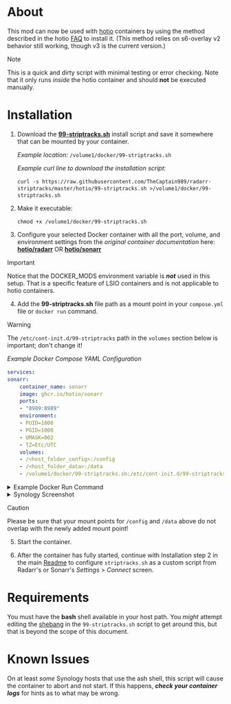 # About
This mod can now be used with [hotio](https://hotio.dev/) containers by using the method described in the hotio [FAQ](https://hotio.dev/faq/#:~:text=I%20would%20like%20to%20execute%20my%20own%20scripts%20on%20startup%2C%20how%20would%20I%20do%20this%3F) to install it.
(This method relies on s6-overlay v2 behavior still working, though v3 is the current version.)

> [!NOTE]
> This is a quick and dirty script with minimal testing or error checking.  Note that it only runs *inside* the hotio container and should **not** be executed manually.

# Installation
1. Download the **[99-striptracks.sh](99-striptracks.sh)** install script and save it somewhere that can be mounted by your container.  

    *Example location:*  `/volume1/docker/99-striptracks.sh`  

    *Example curl line to download the installation script:*  

    ```shell
    curl -s https://raw.githubusercontent.com/TheCaptain989/radarr-striptracks/master/hotio/99-striptracks.sh >/volume1/docker/99-striptracks.sh
    ```

2. Make it executable:

    ```shell
    chmod +x /volume1/docker/99-striptracks.sh
    ```

3. Configure your selected Docker container with all the port, volume, and environment settings from the *original container documentation* here:  
   **[hotio/radarr](https://hotio.dev/containers/radarr/ "Radarr Docker container")**  OR  **[hotio/sonarr](https://hotio.dev/containers/sonarr/ "Sonarr Docker container")**

> [!IMPORTANT]
> Notice that the DOCKER_MODS environment variable is ***not*** used in this setup.  That is a specific feature of LSIO containers and is not applicable to hotio containers.

4. Add the **99-striptracks.sh** file path as a mount point in your `compose.yml` file or `docker run` command.  

> [!WARNING]
> The `/etc/cont-init.d/99-striptracks` path in the `volumes` section below is important; don't change it!

   *Example Docker Compose YAML Configuration*

   ```yaml
   services:
   sonarr:
       container_name: sonarr
       image: ghcr.io/hotio/sonarr
       ports:
       - "8989:8989"
       environment:
       - PUID=1000
       - PGID=1000
       - UMASK=002
       - TZ=Etc/UTC
       volumes:
       - /<host_folder_config>:/config
       - /<host_folder_data>:/data
       - /volume1/docker/99-striptracks.sh:/etc/cont-init.d/99-striptracks
   ```  

   <details>
   <summary>Example Docker Run Command</summary>

   ```shell
   docker run --rm \
       --name sonarr \
       -p 8989:8989 \
       -e PUID=1000 \
       -e PGID=1000 \
       -e UMASK=002 \
       -e TZ="Etc/UTC" \
       -v /<host_folder_config>:/config \
       -v /<host_folder_data>:/data \
       -v /volume1/docker/99-striptracks.sh:/etc/cont-init.d/99-striptracks \
       ghcr.io/hotio/sonarr
   ```  

   </details>
   <details>
   <summary>Synology Screenshot</summary>
  
   *Example Synology Configuration*  
   ![striptracks hotio](hotio-striptracks-synology.png "Synology container ettings")

   </details>

> [!CAUTION]
> Please be sure that your mount points for `/config` and `/data` above do not overlap with the newly added mount point!

5. Start the container.

6. After the container has fully started, continue with Installation step 2 in the main [Readme](../#installation) to configure `striptracks.sh` as a custom script from Radarr's or Sonarr's *Settings* > *Connect* screen.

# Requirements
You must have the **bash** shell available in your host path.  You *might* attempt editing the [shebang](https://en.wikipedia.org/wiki/Shebang_(Unix)) in the `99-striptracks.sh` script to get around this, but that is beyond the scope of this document.

# Known Issues
On at least *some* Synology hosts that use the ash shell, this script will cause the container to abort and not start.  If this happens, ***check your container logs*** for hints as to what may be wrong.
